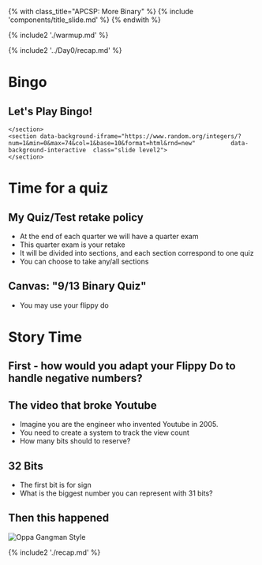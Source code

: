 {% with class_title="APCSP: More Binary" %}
{% include 'components/title_slide.md' %}
{% endwith %}

{% include2 './warmup.md' %}


{% include2 '../Day0/recap.md' %}


# Bingo

## Let's Play Bingo!
```{=html}
</section>
<section data-background-iframe="https://www.random.org/integers/?num=1&min=0&max=74&col=1&base=10&format=html&rnd=new"          data-background-interactive  class="slide level2">  
</section>
```

# Time for a quiz

## My Quiz/Test retake policy
- At the end of each quarter we will have a quarter exam
- This quarter exam is your retake
- It will be divided into sections, and each section correspond to one quiz
- You can choose to take any/all sections

## Canvas: "9/13 Binary Quiz"
- You may use your flippy do

# Story Time


## First - how would you adapt your Flippy Do to handle negative numbers?


## The video that broke Youtube
- Imagine you are the engineer who invented Youtube in 2005. 
- You need to create a system to track the view count
- How many bits should to reserve?

## 32 Bits
- The first bit is for sign 
- What is the biggest number you can represent with 31 bits?

## Then this happened
![Oppa Gangman Style](../images/Gangnam_NegCount.png)



{% include2 './recap.md' %}

